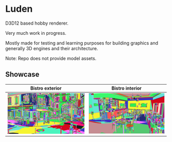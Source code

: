 # Luden

D3D12 based hobby renderer.

Very much work in progress.

Mostly made for testing and learning purposes for building graphics and generally 3D engines and their architecture.

Note:
Repo does not provide model assets.

## Showcase

| Bistro exterior											| Bistro interior											|
| --------------------------------------------------------- | --------------------------------------------------------- |
| ![bistro_meshlets](Media/bistro_exterior_meshlets.png)	| ![bistro_meshlets](Media/bistro_interior_meshlets.png)	|

<!---
![bistro_meshlets](Media/bistro_exterior_meshlets.png)
![bistro_meshlets](Media/bistro_interior_meshlets.png)
--->
